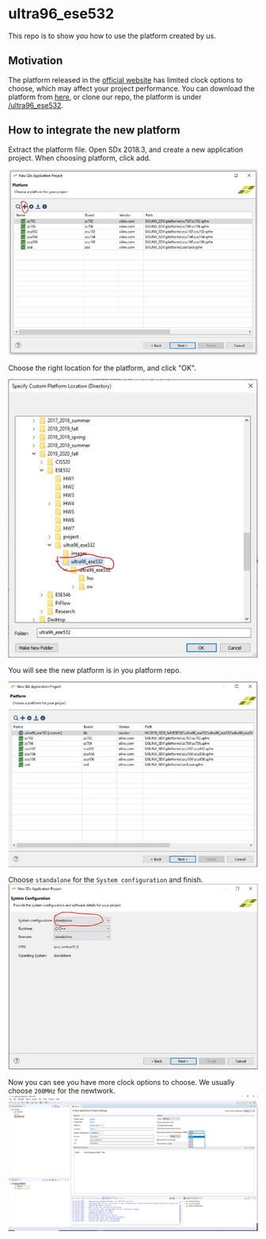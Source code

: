 # ultra96_ese532
This repo is to show you how to use the platform created by us.

## Motivation

The platform released in the [official website]( http://ultra96.org/support/design/24166/156) has limited clock options to choose, which may affect your project performance. You can download the platform from [here](http://www.seas.upenn.edu/~ese532/fall2019/code/ultra96_ese532.tar.gz), or clone our repo, the platform is under [/ultra96_ese532](/ultra96_ese532).
 ## How to integrate the new platform
 Extract the platform file. Open SDx 2018.3, and create a new application project. When choosing platform, click add.
 
![](images/platform_add.JPG)

Choose the right location for the platform, and click "OK".

![](images/platform_loc.JPG)

You will see the new platform is in you platform repo.

![](images/new_platform.JPG)

Choose `standalone` for the `System configuration` and finish.
![](images/standalone.JPG)

Now you can see you have more clock options to choose. We usually choose `200MHz` for the newtwork.
![](images/options.png)


























